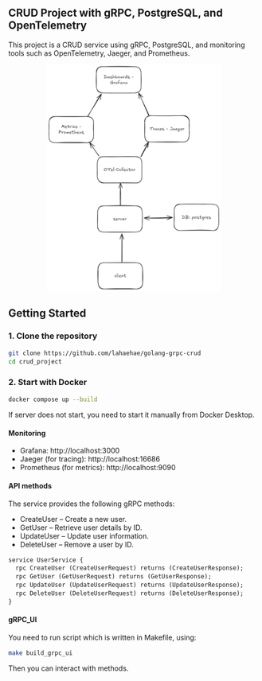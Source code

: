 ## CRUD Project with gRPC, PostgreSQL, and OpenTelemetry

This project is a CRUD service using gRPC, PostgreSQL, and monitoring tools such as OpenTelemetry, Jaeger, and Prometheus. 

<p align="center">
<img src="image.png" alt="Architecture Diagram" width="350"/>
</p>

## Getting Started

### 1. Clone the repository
```sh
git clone https://github.com/lahaehae/golang-grpc-crud
cd crud_project
```
### 2. Start with Docker

```sh
docker compose up --build
```
If server does not start, you need to start it manually from Docker Desktop.

#### Monitoring
- Grafana: http://localhost:3000
- Jaeger (for tracing): http://localhost:16686
- Prometheus (for metrics): http://localhost:9090

#### API methods
The service provides the following gRPC methods:
- CreateUser – Create a new user.
- GetUser – Retrieve user details by ID.
- UpdateUser – Update user information.
- DeleteUser – Remove a user by ID.

```proto
service UserService {
  rpc CreateUser (CreateUserRequest) returns (CreateUserResponse);
  rpc GetUser (GetUserRequest) returns (GetUserResponse);
  rpc UpdateUser (UpdateUserRequest) returns (UpdateUserResponse);
  rpc DeleteUser (DeleteUserRequest) returns (DeleteUserResponse);
}
```


#### gRPC_UI
You need to run script which is written in Makefile, using:
```sh
make build_grpc_ui
```
Then you can interact with methods.




